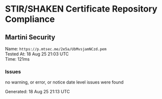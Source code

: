# STIR/SHAKEN Certificate Repository Compliance

## Martini Security

Name: `https://p.mtsec.me/2e5a/UbMvsjamNCzd.pem`\
Tested At: 18 Aug 25 21:03 UTC\
Time: 121ms

### Issues

no warning, or error, or notice date level issues were found

Generated: 18 Aug 25 21:13 UTC